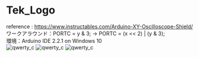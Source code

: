 # Tek_Logo
reference : https://www.instructables.com/Arduino-XY-Oscilloscope-Shield/
\
ワークアラウンド：PORTC = y & 3;  ->  PORTC = (x << 2) | (y & 3);
\
環境：Arduino IDE 2.2.1 on Windows 10
\
![qwerty_c](https://github.com/kadokuratsuyoshi/retro_computing/Arduino_UNO_R3/Tek_Logo/Tek_R2R_DAC.JPG)
![qwerty_c](https://github.com/kadokuratsuyoshi/retro_computing/Arduino_UNO_R3/Tek_Logo/Tek_Logo.JPG)
![qwerty_c](https://github.com/kadokuratsuyoshi/retro_computing/Arduino_UNO_R3/Tek_Logo/Tek_Wiz.JPG)
